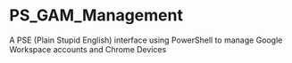 # PS_GAM_Management
A PSE (Plain Stupid English) interface using PowerShell to manage Google Workspace accounts and Chrome Devices
